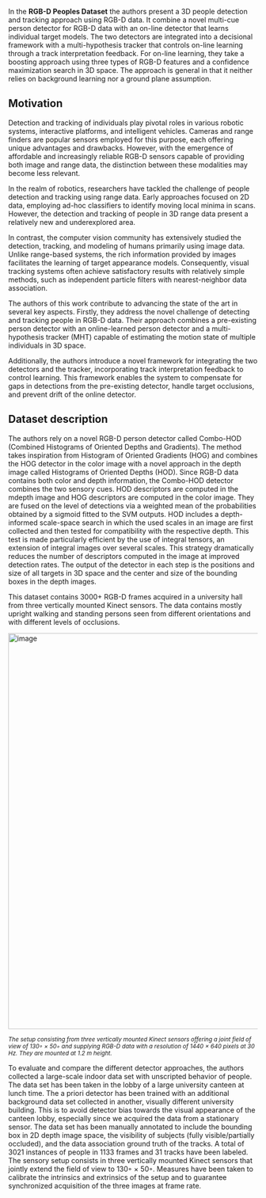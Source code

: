 In the **RGB-D Peoples Dataset** the authors present a 3D people detection and tracking approach using RGB-D data. It combine a novel multi-cue person detector for RGB-D data with an on-line detector that learns individual target models. The two detectors are integrated into a decisional framework with a multi-hypothesis tracker that controls on-line learning through a track interpretation feedback. For on-line learning, they take a boosting approach using three types of RGB-D features and a confidence maximization search in 3D space. The approach is general in that it neither relies on background learning nor a ground plane assumption. 

## Motivation

Detection and tracking of individuals play pivotal roles in various robotic systems, interactive platforms, and intelligent vehicles. Cameras and range finders are popular sensors employed for this purpose, each offering unique advantages and drawbacks. However, with the emergence of affordable and increasingly reliable RGB-D sensors capable of providing both image and range data, the distinction between these modalities may become less relevant.

In the realm of robotics, researchers have tackled the challenge of people detection and tracking using range data. Early approaches focused on 2D data, employing ad-hoc classifiers to identify moving local minima in scans. However, the detection and tracking of people in 3D range data present a relatively new and underexplored area.

In contrast, the computer vision community has extensively studied the detection, tracking, and modeling of humans primarily using image data. Unlike range-based systems, the rich information provided by images facilitates the learning of target appearance models. Consequently, visual tracking systems often achieve satisfactory results with relatively simple methods, such as independent particle filters with nearest-neighbor data association.

The authors of this work contribute to advancing the state of the art in several key aspects. Firstly, they address the novel challenge of detecting and tracking people in RGB-D data. Their approach combines a pre-existing person detector with an online-learned person detector and a multi-hypothesis tracker (MHT) capable of estimating the motion state of multiple individuals in 3D space.

Additionally, the authors introduce a novel framework for integrating the two detectors and the tracker, incorporating track interpretation feedback to control learning. This framework enables the system to compensate for gaps in detections from the pre-existing detector, handle target occlusions, and prevent drift of the online detector.

## Dataset description

The authors rely on a novel RGB-D person detector called Combo-HOD (Combined Histograms of Oriented Depths and Gradients). The method takes inspiration from Histogram of Oriented Gradients (HOG) and combines the HOG detector in the color image with a novel approach in the depth image called Histograms of Oriented Depths (HOD). Since RGB-D data contains both color and depth information, the Combo-HOD detector combines the two sensory cues. HOD descriptors are computed in the mdepth image and HOG descriptors are computed in the color image. They are fused on the level of detections via a weighted mean of the probabilities obtained by a sigmoid fitted to the SVM outputs. HOD includes a depth-informed scale-space search in which the used scales in an image are first collected and then tested for compatibility with the respective depth. This test is made particularly efficient by the use of integral tensors, an extension of integral images over several scales. This strategy dramatically reduces the number of descriptors computed in the image at improved detection rates. The output of the detector in each step is the positions and size of all targets in 3D space and the center and size of the bounding boxes in the depth images. 

This dataset contains 3000+ RGB-D frames acquired in a university hall from three vertically mounted Kinect sensors. The data contains mostly upright walking and standing persons seen from different orientations and with different levels of occlusions.

<img src="https://github.com/dataset-ninja/rgbd-people/assets/120389559/7025d855-2087-4763-83f1-b6092c254903" alt="image" width="800">

<span style="font-size: smaller; font-style: italic;">The setup consisting from three vertically mounted Kinect sensors offering a joint field of view of 130◦ × 50◦ and supplying RGB-D data with a resolution of 1440 × 640 pixels at 30 Hz. They are mounted at 1.2 m height.</span>

To evaluate and compare the different detector approaches, the authors collected a large-scale indoor data set with unscripted behavior of people. The data set has been taken in the lobby of a large university canteen at lunch time. The a priori detector has been trained with an additional background data set collected in another, visually different university building. This is to avoid detector bias towards the visual appearance of the canteen lobby, especially since we acquired the data from a stationary sensor. The data set has been manually annotated to include the bounding box in 2D depth image space, the visibility of subjects (fully visible/partially occluded), and the data association ground truth of the tracks. A total of 3021 instances of people in 1133 frames and 31
tracks have been labeled. The sensory setup consists in three vertically mounted Kinect sensors that jointly extend the field of view to 130◦ × 50◦. Measures have been taken to calibrate the intrinsics and extrinsics of the setup and to guarantee synchronized acquisition of the three images at frame rate.